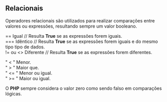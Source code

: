 ## Relacionais

Operadores relacionais são utilizados para realizar comparações entre valores ou expressões, resultando sempre um valor booleano.

==          Igual          // Resulta **True** se as expressões forem iguais.  
===        Idêntico     // Resulta **True** se as expressões forem iguais e do mesmo tipo tipo de dados.   
!= ou <>   Diferente    // Resulta **True** se as expressões forem diferentes.  

" < "          Menor.   
" > "          Maior que.    
" <= "         Menor ou igual.  
" >= "        Maior ou igual.   

O **PHP** sempre considera o valor zero como sendo falso em comparações lógicas.